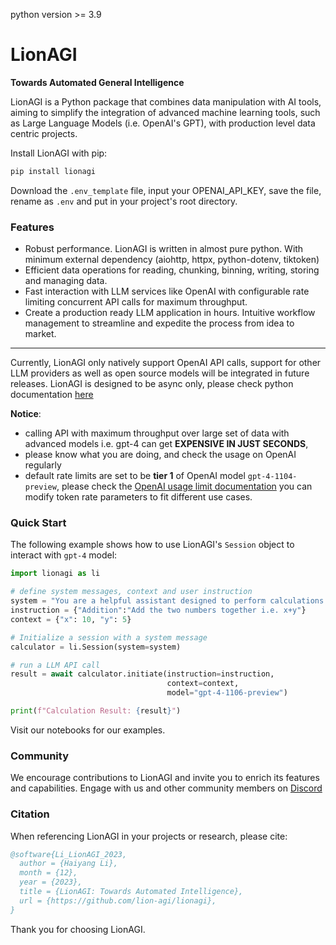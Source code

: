 python version >= 3.9

# LionAGI
**Towards Automated General Intelligence**

LionAGI is a Python package that combines data manipulation with AI tools, aiming to simplify the integration of advanced machine learning tools, such as Large Language Models (i.e. OpenAI's GPT), with production level data centric projects. 

Install LionAGI with pip:

```bash
pip install lionagi
```
Download the `.env_template` file, input your OPENAI_API_KEY, save the file, rename as `.env` and put in your project's root directory. 

### Features

- Robust performance. LionAGI is written in almost pure python. With minimum external dependency (aiohttp, httpx, python-dotenv, tiktoken)
- Efficient data operations for reading, chunking, binning, writing, storing and managing data.
- Fast interaction with LLM services like OpenAI with configurable rate limiting concurrent API calls for maximum throughput. 
- Create a production ready LLM application in hours. Intuitive workflow management to streamline and expedite the process from idea to market.

---
Currently, LionAGI only natively support OpenAI API calls, support for other LLM providers as well as open source models will be integrated in future releases. LionAGI is designed to be async only, please check python documentation [here](https://docs.python.org/3/library/asyncio.html)


**Notice**: 
* calling API with maximum throughput over large set of data with advanced models i.e. gpt-4 can get **EXPENSIVE IN JUST SECONDS**,
* please know what you are doing, and check the usage on OpenAI regularly
* default rate limits are set to be **tier 1** of OpenAI model `gpt-4-1104-preview`, please check the [OpenAI usage limit documentation](https://platform.openai.com/docs/guides/rate-limits?context=tier-free) you can modify token rate parameters to fit different use cases. 


### Quick Start

The following example shows how to use LionAGI's `Session` object to interact with `gpt-4` model:

```python
import lionagi as li

# define system messages, context and user instruction
system = "You are a helpful assistant designed to perform calculations."
instruction = {"Addition":"Add the two numbers together i.e. x+y"}
context = {"x": 10, "y": 5}

# Initialize a session with a system message
calculator = li.Session(system=system)

# run a LLM API call
result = await calculator.initiate(instruction=instruction,
                                   context=context,
                                   model="gpt-4-1106-preview")

print(f"Calculation Result: {result}")
```

Visit our notebooks for our examples. 

### Community

We encourage contributions to LionAGI and invite you to enrich its features and capabilities. Engage with us and other community members on [Discord](https://discord.gg/ACnynvvPjt)

### Citation

When referencing LionAGI in your projects or research, please cite:

```bibtex
@software{Li_LionAGI_2023,
  author = {Haiyang Li},
  month = {12},
  year = {2023},
  title = {LionAGI: Towards Automated Intelligence},
  url = {https://github.com/lion-agi/lionagi},
}
```
Thank you for choosing LionAGI. 
